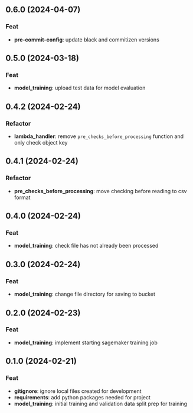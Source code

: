 ## 0.6.0 (2024-04-07)

### Feat

- **pre-commit-config**: update black and commitizen versions

## 0.5.0 (2024-03-18)

### Feat

- **model_training**: upload test data for model evaluation

## 0.4.2 (2024-02-24)

### Refactor

- **lambda_handler**: remove `pre_checks_before_processing` function and only check object key

## 0.4.1 (2024-02-24)

### Refactor

- **pre_checks_before_processing**: move checking before reading to csv format

## 0.4.0 (2024-02-24)

### Feat

- **model_training**: check file has not already been processed

## 0.3.0 (2024-02-24)

### Feat

- **model_training**: change file directory for saving to bucket

## 0.2.0 (2024-02-23)

### Feat

- **model_training**: implement starting sagemaker training job

## 0.1.0 (2024-02-21)

### Feat

- **gitignore**: ignore local files created for development
- **requirements**: add python packages needed for project
- **model_training**: initial training and validation data split prep for training
